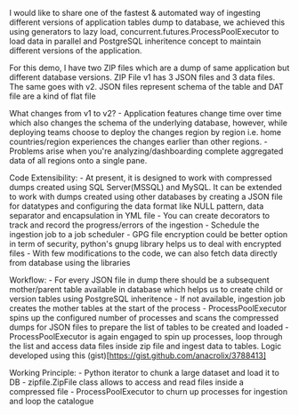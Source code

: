 I would like to share one of the fastest & automated way of ingesting different versions of application tables dump to database, we achieved this using generators to lazy load, concurrent.futures.ProcessPoolExecutor to load data in parallel and PostgreSQL inheritence concept to maintain different versions of the application.

For this demo, I have two ZIP files which are a dump of same application but different database versions.
ZIP File v1 has 3 JSON files and 3 data files. The same goes with v2.
JSON files represent schema of the table and DAT file are a kind of flat file

What changes from v1 to v2?
    - Application features change time over time which also changes the schema of the underlying database, however, while deploying teams choose to deploy the changes region by region i.e. home countries/region experiences the changes earlier than other regions.
    - Problems arise when you're analyzing/dashboarding complete aggregated data of all regions onto a single pane.

Code Extensibility:
    - At present, it is designed to work with compressed dumps created using SQL Server(MSSQL) and MySQL. It can be extended to work with dumps created using other databases by creating a JSON file for datatypes and configuring the data format like NULL pattern, data separator and encapsulation in YML file
    - You can create decorators to track and record the progress/errors of the ingestion
    - Schedule the ingestion job to a job scheduler
    - GPG file encryption could be better option in term of security, python's gnupg library helps us to deal with encrypted files
    - With few modifications to the code, we can also fetch data directly from database using the libraries

Workflow:
    - For every JSON file in dump there should be a subsequent mother/parent table available in database which helps us to create child or version tables using PostgreSQL inheritence
    - If not available, ingestion job creates the mother tables at the start of the process
    - ProcessPoolExecutor spins up the configured number of processes and scans the compressed dumps for JSON files to prepare the list of tables to be created and loaded
    - ProcessPoolExecutor is again engaged to spin up processes, loop through the list and access data files inside zip file and ingest data to tables. Logic developed using this (gist)[https://gist.github.com/anacrolix/3788413]

Working Principle:
    - Python iterator to chunk a large dataset and load it to DB
    - zipfile.ZipFile class allows to access and read files inside a compressed file
    - ProcessPoolExecutor to churn up processes for ingestion and loop the catalogue
